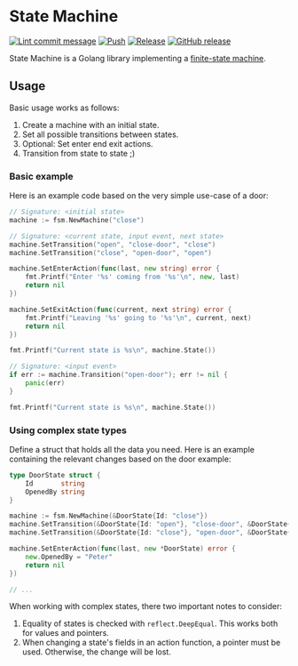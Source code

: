 # State Machine

[![Lint commit message](https://github.com/yannickkirschen/state-machine/actions/workflows/commit-lint.yml/badge.svg)](https://github.com/yannickkirschen/state-machine/actions/workflows/commit-lint.yml)
[![Push](https://github.com/yannickkirschen/state-machine/actions/workflows/push.yml/badge.svg)](https://github.com/yannickkirschen/state-machine/actions/workflows/push.yml)
[![Release](https://github.com/yannickkirschen/state-machine/actions/workflows/release.yml/badge.svg)](https://github.com/yannickkirschen/state-machine/actions/workflows/release.yml)
[![GitHub release](https://img.shields.io/github/release/yannickkirschen/state-machine.svg)](https://github.com/yannickkirschen/state-machine/releases/)

State Machine is a Golang library implementing a [finite-state machine](https://en.wikipedia.org/wiki/Finite-state_machine).

## Usage

Basic usage works as follows:

1. Create a machine with an initial state.
2. Set all possible transitions between states.
3. Optional: Set enter end exit actions.
4. Transition from state to state ;)

### Basic example

Here is an example code based on the very simple use-case of a door:

```go
// Signature: <initial state>
machine := fsm.NewMachine("close")

// Signature: <current state, input event, next state>
machine.SetTransition("open", "close-door", "close")
machine.SetTransition("close", "open-door", "open")

machine.SetEnterAction(func(last, new string) error {
    fmt.Printf("Enter '%s' coming from '%s'\n", new, last)
    return nil
})

machine.SetExitAction(func(current, next string) error {
    fmt.Printf("Leaving '%s' going to '%s'\n", current, next)
    return nil
})

fmt.Printf("Current state is %s\n", machine.State())

// Signature: <input event>
if err := machine.Transition("open-door"); err != nil {
    panic(err)
}

fmt.Printf("Current state is %s\n", machine.State())
```

### Using complex state types

Define a struct that holds all the data you need. Here is an example containing
the relevant changes based on the door example:

```go
type DoorState struct {
    Id       string
    OpenedBy string
}
```

```go
machine := fsm.NewMachine(&DoorState{Id: "close"})
machine.SetTransition(&DoorState{Id: "open"}, "close-door", &DoorState{Id: "close"})
machine.SetTransition(&DoorState{Id: "close"}, "open-door", &DoorState{Id: "open"})

machine.SetEnterAction(func(last, new *DoorState) error {
    new.OpenedBy = "Peter"
    return nil
})

// ...
```

When working with complex states, there two important notes to consider:

1. Equality of states is checked with `reflect.DeepEqual`. This works both for values and pointers.
2. When changing a state's fields in an action function, a pointer must be used. Otherwise, the change will be lost.
